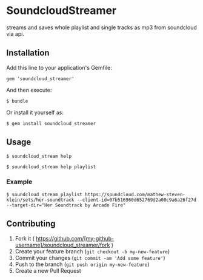 # SoundcloudStreamer

streams and saves whole playlist and single tracks as mp3 from soundcloud via api.

## Installation

Add this line to your application's Gemfile:

    gem 'soundcloud_streamer'

And then execute:

    $ bundle

Or install it yourself as:

    $ gem install soundcloud_streamer

## Usage

    $ soundcloud_stream help

    $ soundcloud_stream help playlist

### Example

    $ soundcloud_stream playlist https://soundcloud.com/mathew-steven-klein/sets/her-soundtrack --client-id=07b516960d652769d2a00c9a6a26f27d --target-dir="Her Soundtrack by Arcade Fire"

## Contributing

1. Fork it ( https://github.com/[my-github-username]/soundcloud_streamer/fork )
2. Create your feature branch (`git checkout -b my-new-feature`)
3. Commit your changes (`git commit -am 'Add some feature'`)
4. Push to the branch (`git push origin my-new-feature`)
5. Create a new Pull Request
